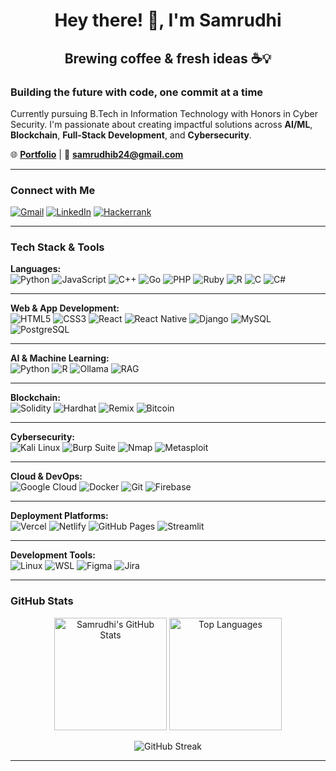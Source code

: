 <h1 align="center">Hey there! 👋, I'm Samrudhi</h1>
<h2 align="center">Brewing coffee & fresh ideas ☕💡</h2>

### Building the future with code, one commit at a time

Currently pursuing B.Tech in Information Technology with Honors in Cyber Security. I'm passionate about creating impactful solutions across **AI/ML**, **Blockchain**, **Full-Stack Development**, and **Cybersecurity**.

🌐 **[Portfolio](https://samrudhib-portfolio.web.app/)** | 📧 **[samrudhib24@gmail.com](mailto:samrudhib24@gmail.com)**

---

### Connect with Me
[![Gmail](https://img.shields.io/badge/Gmail-D14836?style=for-the-badge&logo=gmail&logoColor=white)](mailto:samrudhib24@gmail.com)
[![LinkedIn](https://img.shields.io/badge/LinkedIn-0077B5?style=for-the-badge&logo=linkedin&logoColor=white)](https://linkedin.com/in/samrudhi-b)
[![Hackerrank](https://img.shields.io/badge/-Hackerrank-2EC866?style=for-the-badge&logo=HackerRank&logoColor=white)](https://www.hackerrank.com/samrudhi_b)

---

### Tech Stack & Tools  

**Languages:**  
![Python](https://img.shields.io/badge/Python-3776AB?style=for-the-badge&logo=python&logoColor=white)
![JavaScript](https://img.shields.io/badge/JavaScript-F7DF1E?style=for-the-badge&logo=javascript&logoColor=black)
![C++](https://img.shields.io/badge/C++-00599C?style=for-the-badge&logo=cplusplus&logoColor=white)
![Go](https://img.shields.io/badge/Go-00ADD8?style=for-the-badge&logo=go&logoColor=white)
![PHP](https://img.shields.io/badge/PHP-777BB4?style=for-the-badge&logo=php&logoColor=white)
![Ruby](https://img.shields.io/badge/Ruby-CC342D?style=for-the-badge&logo=ruby&logoColor=white)
![R](https://img.shields.io/badge/R-276DC3?style=for-the-badge&logo=r&logoColor=white)
![C](https://img.shields.io/badge/C-A8B9CC?style=for-the-badge&logo=c&logoColor=black)
![C#](https://img.shields.io/badge/C%23-239120?style=for-the-badge&logo=c-sharp&logoColor=white)

---

**Web & App Development:**   
![HTML5](https://img.shields.io/badge/HTML5-E34F26?style=for-the-badge&logo=html5&logoColor=white)
![CSS3](https://img.shields.io/badge/CSS3-1572B6?style=for-the-badge&logo=css3&logoColor=white)
![React](https://img.shields.io/badge/React-61DAFB?style=for-the-badge&logo=react&logoColor=black)
![React Native](https://img.shields.io/badge/React%20Native-61DAFB?style=for-the-badge&logo=react&logoColor=black)
![Django](https://img.shields.io/badge/Django-092E20?style=for-the-badge&logo=django&logoColor=white)
![MySQL](https://img.shields.io/badge/MySQL-4479A1?style=for-the-badge&logo=mysql&logoColor=white)
![PostgreSQL](https://img.shields.io/badge/PostgreSQL-4169E1?style=for-the-badge&logo=postgresql&logoColor=white)

---

**AI & Machine Learning:**  
![Python](https://img.shields.io/badge/Python-3776AB?style=for-the-badge&logo=python&logoColor=white) 
![R](https://img.shields.io/badge/R-276DC3?style=for-the-badge&logo=r&logoColor=white) 
![Ollama](https://img.shields.io/badge/Ollama-000000?style=for-the-badge&logo=ollama&logoColor=white) 
![RAG](https://img.shields.io/badge/RAG-4B0082?style=for-the-badge&logo=docsify&logoColor=white)

---

**Blockchain:**  
![Solidity](https://img.shields.io/badge/Solidity-363636?style=for-the-badge&logo=solidity&logoColor=white)
![Hardhat](https://img.shields.io/badge/Hardhat-FFA500?style=for-the-badge&logo=ethereum&logoColor=black)
![Remix](https://img.shields.io/badge/Remix-000000?style=for-the-badge&logo=remix&logoColor=white)
![Bitcoin](https://img.shields.io/badge/Bitcoin-F7931A?style=for-the-badge&logo=bitcoin&logoColor=white)

---

**Cybersecurity:**   
![Kali Linux](https://img.shields.io/badge/Kali%20Linux-557C94?style=for-the-badge&logo=kali-linux&logoColor=white) 
![Burp Suite](https://img.shields.io/badge/Burp%20Suite-FF6600?style=for-the-badge&logo=burp-suite&logoColor=white) 
![Nmap](https://img.shields.io/badge/Nmap-000000?style=for-the-badge&logo=nmap&logoColor=white) 
![Metasploit](https://img.shields.io/badge/Metasploit-122E3A?style=for-the-badge&logo=metasploit&logoColor=white)

---

**Cloud & DevOps:**  
![Google Cloud](https://img.shields.io/badge/Google%20Cloud-4285F4?style=for-the-badge&logo=google-cloud&logoColor=white)
![Docker](https://img.shields.io/badge/Docker-2496ED?style=for-the-badge&logo=docker&logoColor=white)
![Git](https://img.shields.io/badge/Git-F05032?style=for-the-badge&logo=git&logoColor=white)
![Firebase](https://img.shields.io/badge/Firebase-FFCA28?style=for-the-badge&logo=firebase&logoColor=black)

---

**Deployment Platforms:**  
![Vercel](https://img.shields.io/badge/Vercel-000000?style=for-the-badge&logo=vercel&logoColor=white)
![Netlify](https://img.shields.io/badge/Netlify-00C7B7?style=for-the-badge&logo=netlify&logoColor=white)
![GitHub Pages](https://img.shields.io/badge/GitHub%20Pages-000000?style=for-the-badge&logo=github&logoColor=white)
![Streamlit](https://img.shields.io/badge/Streamlit-FF4B4B?style=for-the-badge&logo=streamlit&logoColor=white)

---

**Development Tools:**  
![Linux](https://img.shields.io/badge/Linux-FCC624?style=for-the-badge&logo=linux&logoColor=black) 
![WSL](https://img.shields.io/badge/WSL-4E4E4E?style=for-the-badge&logo=windows-terminal&logoColor=white) 
![Figma](https://img.shields.io/badge/Figma-F24E1E?style=for-the-badge&logo=figma&logoColor=white) 
![Jira](https://img.shields.io/badge/Jira-0052CC?style=for-the-badge&logo=jira&logoColor=white)

---

### GitHub Stats  

<p align="center">
 <img height="180em" src="https://github-readme-stats.vercel.app/api?username=Elysian0987&show_icons=true&theme=radical&hide_border=true" alt="Samrudhi's GitHub Stats" />
 <img height="180em" src="https://github-readme-stats.vercel.app/api/top-langs/?username=Elysian0987&layout=compact&theme=radical&hide_border=true" alt="Top Languages" />
</p>

<p align="center">
  <img src="https://github-readme-streak-stats.herokuapp.com/?user=elysian0987&theme=tokyonight" alt="GitHub Streak" />
</p>

---
